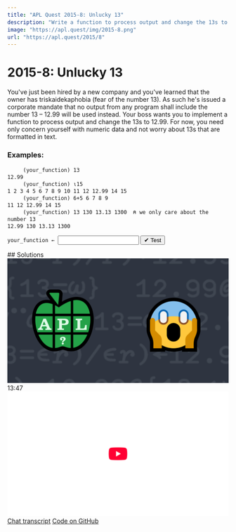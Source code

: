 ```yaml
---
title: "APL Quest 2015-8: Unlucky 13"
description: "Write a function to process output and change the 13s to 12."
image: "https://apl.quest/img/2015-8.png"
url: "https://apl.quest/2015/8"
---
```


# <span class=s>2015-</span>8: Unlucky 13
<!-- write a function to process output and change the 13s to 12.99 -->
You've just been hired by a new company and you've learned that the owner has triskaidekaphobia (fear of the number 13). As such he's issued a corporate mandate that no output from any program shall include the number 13 – 12.99 will be used instead. Your boss wants you to implement a function to process output and change the 13s to 12.99. For now, you need only concern yourself with numeric data and not worry about 13s that are formatted in text.

### Examples:

```APL
     (your_function) 13
12.99
     (your_function) ⍳15 
1 2 3 4 5 6 7 8 9 10 11 12 12.99 14 15
     (your_function) 6+5 6 7 8 9
11 12 12.99 14 15
     (your_function) 13 130 13.13 1300  ⍝ we only care about the number 13
12.99 130 13.13 1300
```


                              
<div class="pdiv">
  <code onclick="p_Input.focus()">your_function ← </code><input id="p_Input" autocomplete="off" spellcheck="false" oninput="this.parentElement.querySelector`button`.disabled=false;localStorage.setItem(window.location.pathname,this.value)" onkeypress="subm(event)">
  <button onclick="alert$.next`Testing…`;submitSolution`p`" class="md-button md-button--primary">&#x2714; Test</button>
</div>
<blockquote id="p_Output"></blockquote>
## Solutions
<div onclick="play(this)" title="Video on YouTube" class="yt">
<img alt="Video Thumbnail" src="../../img/2015-8.png">
<time>13:47</time>
<img alt="YouTube" src="../../img/yt-big.png">
</div>
<a href="https://chat.stackexchange.com/transcript/52405?m=61776938#61776938" target="_blank" class="md-button md-button--primary">Chat transcript</a>
<a href="https://github.com/abrudz/apl_quest/blob/main/2015/8.apl" target="_blank" class="md-button md-button--primary right">Code on GitHub</a>

<script>
    testCases={"a":["13","12 14","⍳13","⍳15","6+5 6 7 8 9","13 130 13.13 1300"],"b":["0","⍬","8+?10⍴10","8+?(10+?20)⍴10","(?(30+?20)⍴30)-10","(5+?10)⍴13"],"f":"{⍵-0.01×13=⍵}"}
    p_Input.value=localStorage.getItem(window.location.pathname)
    play=e=>e.outerHTML=`<iframe src="https://www.youtube.com/embed/2VSUnKEu5m8?list=PLYKQVqyrAEj9wDIUyLDGtDAFTKY38BUMN&autoplay=1" title="<span class=s>2015-</span>8: Unlucky 13 (APL Quest 2015-8)" frameborder="0" allow="accelerometer; autoplay; clipboard-write; encrypted-media; gyroscope; picture-in-picture; web-share" referrerpolicy="strict-origin-when-cross-origin" allowfullscreen></iframe>`
</script>
